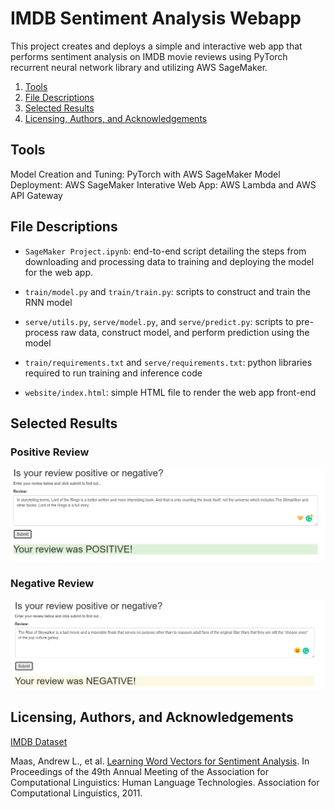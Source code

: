 # IMDB Sentiment Analysis Webapp

This project creates and deploys a simple and interactive web app that performs sentiment analysis on IMDB movie reviews using PyTorch recurrent neural network library and utilizing AWS SageMaker.

1. [Tools](#tools)
2. [File Descriptions](#files)
3. [Selected Results](#results)
4. [Licensing, Authors, and Acknowledgements](#licensing)

## Tools <a name="tools"></a>

Model Creation and Tuning: PyTorch with AWS SageMaker
Model Deployment: AWS SageMaker
Interative Web App: AWS Lambda and AWS API Gateway

## File Descriptions <a name="files"></a>

- `SageMaker Project.ipynb`: end-to-end script detailing the steps from downloading and processing data to training and deploying the model for the web app. 

- `train/model.py` and `train/train.py`: scripts to construct and train the RNN model

- `serve/utils.py`, `serve/model.py`, and `serve/predict.py`: scripts to pre-process raw data, construct model, and perform prediction using the model

- `train/requirements.txt` and `serve/requirements.txt`: python libraries required to run training and inference code

-  `website/index.html`: simple HTML file to render the web app front-end


## Selected Results <a name="results"></a>
### Positive Review
![Positive Review](https://github.com/elleooh/IMDB_sentiment_analysis_webapp/blob/main/website/screenshot/LOR-Positive.png)

### Negative Review
![Negative Review](https://github.com/elleooh/IMDB_sentiment_analysis_webapp/blob/main/website/screenshot/StarWar-Negative.png)

## Licensing, Authors, and Acknowledgements <a name="licensing"></a>

[IMDB Dataset](http://ai.stanford.edu/~amaas/data/sentiment/)

Maas, Andrew L., et al. [Learning Word Vectors for Sentiment Analysis](http://ai.stanford.edu/~amaas/data/sentiment/). In Proceedings of the 49th Annual Meeting of the Association for Computational Linguistics: Human Language Technologies. Association for Computational Linguistics, 2011.
